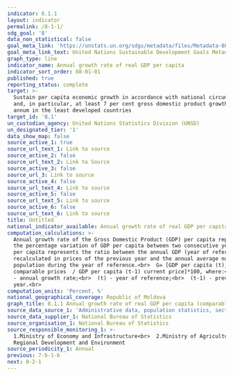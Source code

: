 ```yaml
---
indicator: 8.1.1
layout: indicator
permalink: /8-1-1/
sdg_goal: '8'
data_non_statistical: false
goal_meta_link: 'https://unstats.un.org/sdgs/metadata/files/Metadata-08-01-01.pdf '
goal_meta_link_text: United Nations Sustainable Development Goals Metadata (PDF 232 KB)
graph_type: line
indicator_name: Annual growth rate of real GDP per capita
indicator_sort_order: 08-01-01
published: true
reporting_status: complete
target: >-
  Sustain per capita economic growth in accordance with national circumstances
  and, in particular, at least 7 per cent gross domestic product growth per
  annum in the least developed countries
target_id: '8.1'
un_custodian_agency: United Nations Statistics Division (UNSD)
un_designated_tier: '1'
data_show_map: false
source_active_1: true
source_url_text_1: Link to source
source_active_2: false
source_url_text_2: Link to Source
source_active_3: false
source_url_3: Link to source
source_active_4: false
source_url_text_4: Link to source
source_active_5: false
source_url_text_5: Link to source
source_active_6: false
source_url_text_6: Link to source
title: Untitled
national_indicator_available: Annual growth rate of real GDP per capita (comparable prices)
computation_calculations: >-
  Annual growth rate of the Gross Domestic Product (GDP) per capita represents
  the percentage variation of GDP per capita between two consecutive years. GDP
  per capita represents the ratio between the annual GDP (year of reference)
  recalculated in prices of the previous year and the annual average number of
  population during the year of reference.<br>  G= [GDP per capita (t),
  comparable prices  / GDP per capita (t-1) current price]*100, where:<br>  (G)
  - annual growth rate;<br>  (t) - year of reference;<br>  (t-1) - previous
  year.<br>
computation_units: 'Percent, %'
national_geographical_coverage: Republic of Moldova
graph_title: 8.1.1 Annual growth rate of real GDP per capita (comparable prices)
source_data_source_1: 'Administrative data, population statistics, sector statistics '
source_data_supplier_1: National Bureau of Statistics
source_organisation_1: National Bureau of Statistics
source_responsible_monitoring_1: >-
  1.Ministry of Economy and Infrastructure<br>  2.Ministry of Agriculture,
  Regional Development and Environment
source_periodicity_1: Annual
previous: 7-b-1-b
next: 8-2-1
---
```

